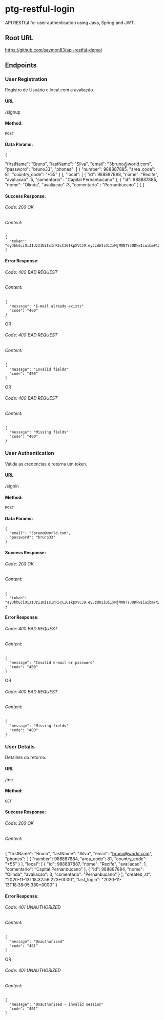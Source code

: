 # ptg-restful-login

API RESTful for user authentication using Java, Spring and JWT.

## Root URL

https://github.com/saymon83/api-restful-demo/

## Endpoints

### User Registration

Registro de Usuário e local com a avaliação.

#### URL

/signup

#### Method:

  `POST`

#### Data Params:

    {
  "firstName": "Bruno",
  "lastName": "Silva",
  "email": "3bruno@world.com",
  "password": "bruno33",
  "phones": [
    {
      "number": 988887885,
      "area_code": 81,
      "country_code": "+55"
    }
  ],
  "local": [
    {
      "id": 988887888,
      "nome": "Recife",
	  "avaliacao" :5,
	  "comentario" : "Capital Pernanbucano"
    },
    {
      "id": 988887885,
      "nome": "Olinda",
	  "avaliacao" :3,
	  "comentario" : "Pernanbucano"
    }
  ]
}

#### Success Response:

###### Code: 200 OK

###### Content:

    {
      "token": "eyJhbGciOiJIUzI1NiIsInR5cCI6IkpXVCJ9.eyJzdWIiOiIxMjM0NTY3ODkwIiwibmFtZSI6IkpvaG4gRG9lIiwiaWF0IjoxNTE2MjM5MDIyfQ.SflKxwRJSMeKKF2QT4fwpMeJf36POk6yJV_adQssw5c"
    }

#### Error Response:

###### Code: 400 BAD REQUEST

###### Content:

    {
      "message": "E-mail already exists"
      "code": "400"
    }

OR

###### Code: 400 BAD REQUEST

###### Content:

    {
      "message": "Invalid fields"
      "code": "400"
    }
    
OR

###### Code: 400 BAD REQUEST

###### Content:

    {
      "message": "Missing fields"
      "code": "400"
    }

### User Authentication
Valida as credencias e retorna um token.


#### URL

/signin

#### Method:

  `POST`

#### Data Params:

    {
      "email": "3bruno@world.com",
      "password": "bruno33"
    }

#### Success Response:

###### Code: 200 OK

###### Content:

    {
      "token": "eyJhbGciOiJIUzI1NiIsInR5cCI6IkpXVCJ9.eyJzdWIiOiIxMjM0NTY3ODkwIiwibmFtZSI6IkpvaG4gRG9lIiwiaWF0IjoxNTE2MjM5MDIyfQ.SflKxwRJSMeKKF2QT4fwpMeJf36POk6yJV_adQssw5c"
    }

#### Error Response:

###### Code: 400 BAD REQUEST

###### Content:

    {
      "message": "Invalid e-mail or password"
      "code": "400"
    }

OR

###### Code: 400 BAD REQUEST

###### Content:

    {
      "message": "Missing fields"
      "code": "400"
    }

### User Details

Detalhes do retorno.

#### URL

/me

#### Method:

  `GET`

#### Success Response:

###### Code: 200 OK

###### Content:

   {
    "firstName": "Bruno",
    "lastName": "Silva",
    "email": "bruno@world.com",
    "phones": [
        {
            "number": 988887884,
            "area_code": 81,
            "country_code": "+55"
        }
    ],
    "local": [
        {
            "id": 988887887,
            "nome": "Recife",
            "avaliacao": 1,
            "comentario": "Capital Pernanbucano"
        },
        {
            "id": 988887884,
            "nome": "Olinda",
            "avaliacao": 3,
            "comentario": "Pernanbucano"
        }
    ],
    "created_at": "2020-11-13T18:32:56.223+0000",
    "last_login": "2020-11-13T18:38:05.380+0000"
}

#### Error Response:

###### Code: 401 UNAUTHORIZED

###### Content:

    {
      "message": "Unauthorized"
      "code": "401"
    }

OR

###### Code: 401 UNAUTHORIZED

###### Content:

    {
      "message": "Unauthorized - invalid session"
      "code": "401"
    }
